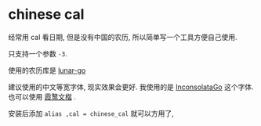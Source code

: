# chinese cal

经常用 cal 看日期, 但是没有中国的农历, 所以简单写一个工具方便自己使用.

只支持一个参数 `-3`.

使用的农历库是 [lunar-go](https://github.com/6tail/lunar-go)

建议使用的中文等宽字体, 现实效果会更好.
我使用的是 [InconsolataGo](https://www.levien.com/type/myfonts/inconsolata.html) 这个字体.
也可以使用 [霞鹜文楷](https://github.com/lxgw/LxgwWenKai) .

安装后添加 `alias ,cal = chinese_cal` 就可以方用了,
